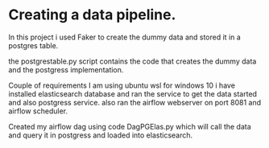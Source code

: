 # Creating a data pipeline. 

In this project i used Faker to create the dummy data and stored it in a postgres table.  

the postgrestable.py script contains the code that creates the dummy data and the postgress implementation.   

Couple of requirements I am using ubuntu wsl for windows 10 i have installed elasticsearch database and ran the service to get the data started and also postgress service.   also ran the airflow webserver on port 8081 and airflow scheduler.  

Created my airflow dag using code DagPGElas.py which will call the data and query it in postgress and loaded into elasticsearch. 
